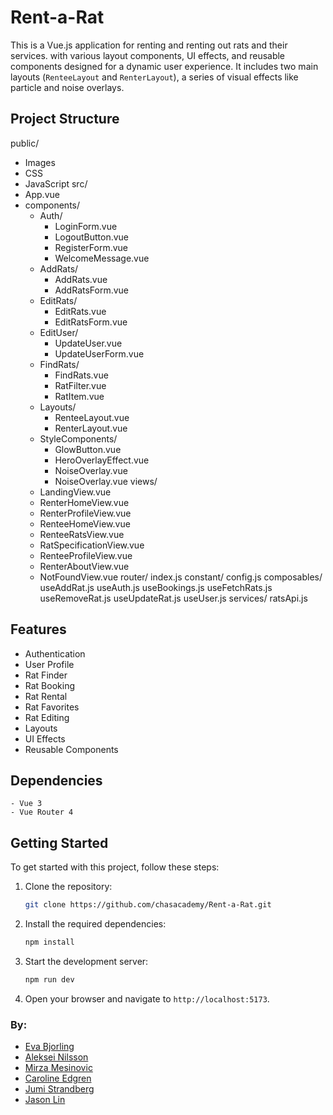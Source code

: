 # Rent-a-Rat 

This is a Vue.js application for renting and renting out rats and their services. with various layout components, UI effects, and reusable components designed for a dynamic user experience. It includes two main layouts (`RenteeLayout` and `RenterLayout`), a series of visual effects like particle and noise overlays.


## Project Structure
public/
  - Images
  - CSS
  - JavaScript
src/
  - App.vue
  - components/
    - Auth/
      - LoginForm.vue
      - LogoutButton.vue
      - RegisterForm.vue
      - WelcomeMessage.vue
    - AddRats/
      - AddRats.vue
      - AddRatsForm.vue
    - EditRats/
      - EditRats.vue
      - EditRatsForm.vue
    - EditUser/
      - UpdateUser.vue
      - UpdateUserForm.vue
    - FindRats/
      - FindRats.vue
      - RatFilter.vue
      - RatItem.vue
    - Layouts/
      - RenteeLayout.vue
      - RenterLayout.vue
    - StyleComponents/
      - GlowButton.vue
      - HeroOverlayEffect.vue
      - NoiseOverlay.vue
      - NoiseOverlay.vue
  views/
    - LandingView.vue
    - RenterHomeView.vue
    - RenterProfileView.vue
    - RenteeHomeView.vue
    - RenteeRatsView.vue
    - RatSpecificationView.vue
    - RenteeProfileView.vue
    - RenterAboutView.vue
    - NotFoundView.vue
  router/
    index.js
  constant/
    config.js
  composables/
    useAddRat.js
    useAuth.js
    useBookings.js
    useFetchRats.js
    useRemoveRat.js
    useUpdateRat.js
    useUser.js
  services/
    ratsApi.js

## Features
- Authentication
- User Profile
- Rat Finder
- Rat Booking
- Rat Rental
- Rat Favorites
- Rat Editing
- Layouts
- UI Effects
- Reusable Components

## Dependencies
    - Vue 3
    - Vue Router 4

## Getting Started
To get started with this project, follow these steps:

1. Clone the repository:
   ```bash
   git clone https://github.com/chasacademy/Rent-a-Rat.git
   ```
2. Install the required dependencies:
   ```bash
   npm install
   ```
3. Start the development server:
   ```bash
   npm run dev
   ```
4. Open your browser and navigate to `http://localhost:5173`.

### By: 
- [Eva Bjorling](https://github.com/evesteve94)
- [Aleksei Nilsson](https://github.com/Alenil00)
- [Mirza Mesinovic](https://github.com/Strimlaren)
- [Caroline Edgren](https://github.com/carstern)
- [Jumi Strandberg](https://github.com/jumistrandberg)
- [Jason Lin](https://github.com/JasiOW)
